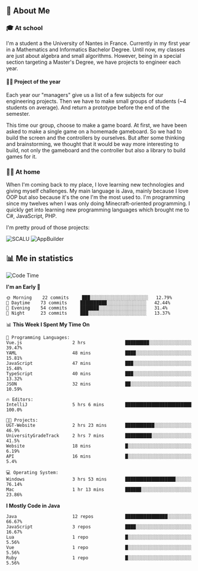 ## 👀 About Me

### 🎓 At school

I'm a student a the University of Nantes in France. Currently in my first year in a Mathematics and Informatics Bachelor Degree. Until now, my classes are just about algebra and small algorithms. However, being in a special section targeting a Master's Degree, we have projects to engineer each year. 

#### 🔧🔬 Project of the year

Each year our "managers" give us a list of a few subjects for our engineering projects. Then we have to make small groups of students (~4 students on average). And return a prototype before the end of the semester.

This time our group, choose to make a game board. At first, we have been asked to make a single game on a homemade gameboard. So we had to build the screen and the controllers by ourselves. 
But after some thinking and brainstorming, we thought that it would be way more interesting to build, not only the gameboard and the controller but also a library to build games for it.

### 👨‍💻 At home

When I'm coming back to my place, I love learning new technologies and giving myself challenges. My main language is Java, mainly because I love OOP but also because it's the one I'm the most used to. I'm programming since my twelves when I was only doing Minecraft-oriented programming.  I quickly get into learning new programming languages which brought me to C#, JavaScript, PHP. 

I'm pretty proud of those projects:

![SCALU](https://github-readme-stats.vercel.app/api/pin?username=renardfute&repo=SCALU)
![AppBuilder](https://github-readme-stats.vercel.app/api/pin?username=pulsedev2&repo=AppBuilder)

## 📊 Me in statistics
<!--START_SECTION:waka-->
![Code Time](http://img.shields.io/badge/Code%20Time-29%20hrs%2032%20mins-blue)

**I'm an Early 🐤** 

```text
🌞 Morning    22 commits     ███░░░░░░░░░░░░░░░░░░░░░░   12.79% 
🌆 Daytime    73 commits     ██████████░░░░░░░░░░░░░░░   42.44% 
🌃 Evening    54 commits     ███████░░░░░░░░░░░░░░░░░░   31.4% 
🌙 Night      23 commits     ███░░░░░░░░░░░░░░░░░░░░░░   13.37%

```


📊 **This Week I Spent My Time On** 

```text
💬 Programming Languages: 
Vue.js                   2 hrs               █████████░░░░░░░░░░░░░░░░   39.47% 
YAML                     48 mins             ████░░░░░░░░░░░░░░░░░░░░░   15.81% 
JavaScript               47 mins             ███░░░░░░░░░░░░░░░░░░░░░░   15.48% 
TypeScript               40 mins             ███░░░░░░░░░░░░░░░░░░░░░░   13.32% 
JSON                     32 mins             ██░░░░░░░░░░░░░░░░░░░░░░░   10.59%

🔥 Editors: 
IntelliJ                 5 hrs 6 mins        █████████████████████████   100.0%

🐱‍💻 Projects: 
UGT-Website              2 hrs 23 mins       ███████████░░░░░░░░░░░░░░   46.9% 
UniversityGradeTrack     2 hrs 7 mins        ██████████░░░░░░░░░░░░░░░   41.5% 
Website                  18 mins             █░░░░░░░░░░░░░░░░░░░░░░░░   6.19% 
API                      16 mins             █░░░░░░░░░░░░░░░░░░░░░░░░   5.4%

💻 Operating System: 
Windows                  3 hrs 53 mins       ███████████████████░░░░░░   76.14% 
Mac                      1 hr 13 mins        ██████░░░░░░░░░░░░░░░░░░░   23.86%

```

**I Mostly Code in Java** 

```text
Java                     12 repos            ████████████████░░░░░░░░░   66.67% 
JavaScript               3 repos             ████░░░░░░░░░░░░░░░░░░░░░   16.67% 
Lua                      1 repo              █░░░░░░░░░░░░░░░░░░░░░░░░   5.56% 
Vue                      1 repo              █░░░░░░░░░░░░░░░░░░░░░░░░   5.56% 
Ruby                     1 repo              █░░░░░░░░░░░░░░░░░░░░░░░░   5.56%

```



<!--END_SECTION:waka-->
